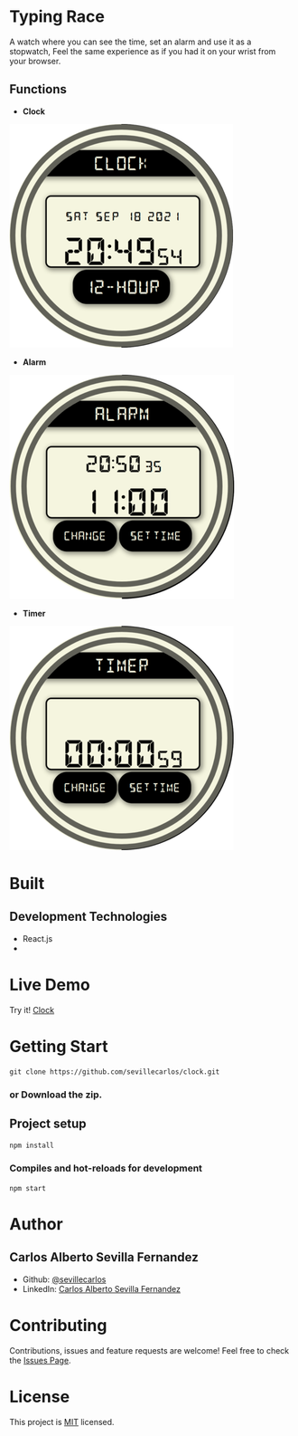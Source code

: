 # Typing Race
A watch where you can see the time, set an alarm and use it as a stopwatch, Feel the same experience as if you had it on your wrist from your browser.

## Functions 
* **Clock**

![Clock Image!](/assets/images/clock-image.png "Clock ")

* **Alarm**

![Alarm Image!](/assets/images/alarm-image.png "Alarm ")

* **Timer**

![Timer Image!](/assets/images/timer-image.png "Timer ")

# Built
## Development Technologies
- React.js
- 
# Live Demo
Try it! [Clock ](https://clock-alarm-timer.netlify.app/)

# Getting Start
```
git clone https://github.com/sevillecarlos/clock.git
```
### or Download the zip.
## Project setup
```
npm install
```
### Compiles and hot-reloads for development
```
npm start
```
# Author
## Carlos Alberto Sevilla Fernandez
* Github: [@sevillecarlos](https://github.com/sevillecarlos)
* LinkedIn: [Carlos Alberto Sevilla Fernandez](https://github.com/sevillecarlos)

# Contributing
Contributions, issues and feature requests are welcome!
Feel free to check the [Issues Page](https://github.com/sevillecarlos/typing-race/issues).

# License
This project is [MIT](https://opensource.org/licenses/MIT) licensed.



